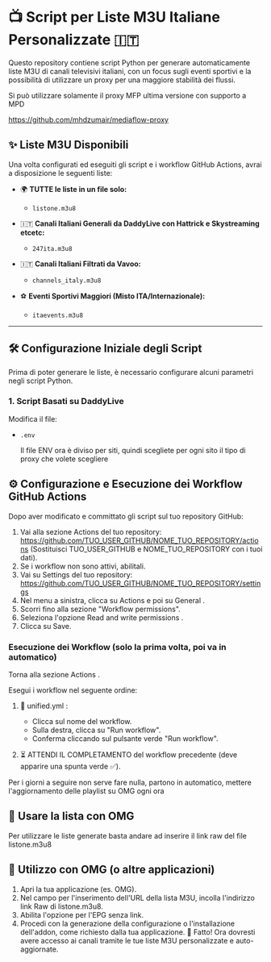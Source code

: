 # 📺 Script per Liste M3U Italiane Personalizzate 🇮🇹

Questo repository contiene script Python per generare automaticamente liste M3U di canali televisivi italiani, con un focus sugli eventi sportivi e la possibilità di utilizzare un proxy per una maggiore stabilità dei flussi.

Si può utilizzare solamente il proxy MFP ultima versione con supporto a MPD

https://github.com/mhdzumair/mediaflow-proxy



## ✨ Liste M3U Disponibili

Una volta configurati ed eseguiti gli script e i workflow GitHub Actions, avrai a disposizione le seguenti liste:

*   🌍 **TUTTE le liste in un file solo:**
    *   `listone.m3u8`


      
*   🇮🇹 **Canali Italiani Generali da DaddyLive con Hattrick e Skystreaming etcetc:**
    *   `247ita.m3u8`
*   🇮🇹 **Canali Italiani Filtrati da Vavoo:**
    *   `channels_italy.m3u8`
*   ⚽ **Eventi Sportivi Maggiori (Misto ITA/Internazionale):**
    *   `itaevents.m3u8`
---

## 🛠️ Configurazione Iniziale degli Script

Prima di poter generare le liste, è necessario configurare alcuni parametri negli script Python.

### 1. Script Basati su DaddyLive

Modifica il file:
*   `.env`
  
    Il file ENV ora è diviso per siti, quindi scegliete per ogni sito il tipo di proxy che volete scegliere

  
## ⚙️ Configurazione e Esecuzione dei Workflow GitHub Actions
Dopo aver modificato e committato gli script sul tuo repository GitHub:

1. Vai alla sezione Actions del tuo repository: https://github.com/TUO_USER_GITHUB/NOME_TUO_REPOSITORY/actions (Sostituisci TUO_USER_GITHUB e NOME_TUO_REPOSITORY con i tuoi dati).
2. Se i workflow non sono attivi, abilitali.
3. Vai su Settings del tuo repository: https://github.com/TUO_USER_GITHUB/NOME_TUO_REPOSITORY/settings
4. Nel menu a sinistra, clicca su Actions e poi su General .
5. Scorri fino alla sezione "Workflow permissions".
6. Seleziona l'opzione Read and write permissions .
7. Clicca su Save.

   
### Esecuzione dei Workflow (solo la prima volta, poi va in automatico)

Torna alla sezione Actions . 

Esegui i workflow nel seguente ordine:

1. 🚀 unified.yml :
   - Clicca sul nome del workflow.
   - Sulla destra, clicca su "Run workflow".
   - Conferma cliccando sul pulsante verde "Run workflow".

8. ⏳ ATTENDI IL COMPLETAMENTO del workflow precedente (deve apparire una spunta verde ✅).

     
Per i giorni a seguire non serve fare nulla, partono in automatico, mettere l'aggiornamento delle playlist su OMG ogni ora


## 🔗 Usare la lista con OMG
Per utilizzare le liste generate basta andare ad inserire il link raw del file listone.m3u8

   
## 🔌 Utilizzo con OMG (o altre applicazioni)
1. Apri la tua applicazione (es. OMG).
2. Nel campo per l'inserimento dell'URL della lista M3U, incolla l'indirizzo link Raw di listone.m3u8.
3. Abilita l'opzione per l'EPG senza link.
5. Procedi con la generazione della configurazione o l'installazione dell'addon, come richiesto dalla tua applicazione.
🎉 Fatto! Ora dovresti avere accesso ai canali tramite le tue liste M3U personalizzate e auto-aggiornate.
